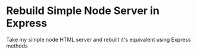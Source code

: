 # Rebuild Simple Node Server in Express
Take my simple node HTML server and rebuilt it's equivalent using Express methods
